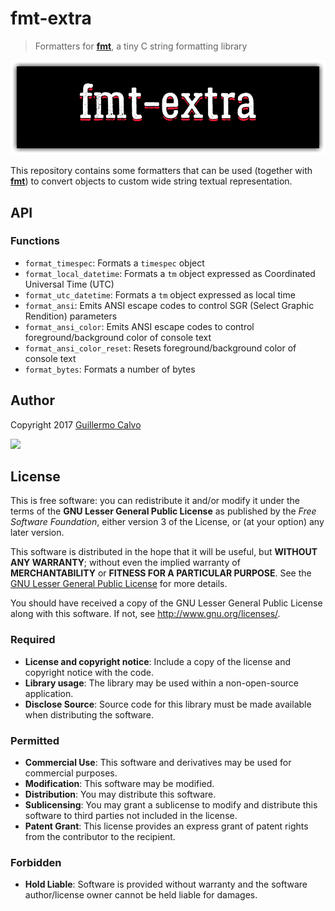 
# fmt-extra

> Formatters for [**fmt**](https://github.com/LeakyAbstractions/fmt), a tiny C string formatting library

![](https://github.com/LeakyAbstractions/fmt-extra/raw/master/doc/logo.png)

This repository contains some formatters that can be used (together with [**fmt**](https://github.com/LeakyAbstractions/fmt)) to convert objects to custom wide string textual representation.


## API


### Functions

- `format_timespec`: Formats a `timespec` object
- `format_local_datetime`: Formats a `tm` object expressed as Coordinated Universal Time (UTC)
- `format_utc_datetime`: Formats a `tm` object expressed as local time
- `format_ansi`: Emits ANSI escape codes to control SGR (Select Graphic Rendition) parameters
- `format_ansi_color`: Emits ANSI escape codes to control foreground/background color of console text
- `format_ansi_color_reset`: Resets foreground/background color of console text
- `format_bytes`: Formats a number of bytes


## Author

Copyright 2017 [Guillermo Calvo](https://github.com/guillermocalvo)

[![](https://guillermo.dev/assets/images/thumb.png)](https://guillermo.dev/)


## License

This is free software: you can redistribute it and/or modify it under the terms
of the **GNU Lesser General Public License** as published by the
*Free Software Foundation*, either version 3 of the License, or (at your option)
any later version.

This software is distributed in the hope that it will be useful, but
**WITHOUT ANY WARRANTY**; without even the implied warranty of
**MERCHANTABILITY** or **FITNESS FOR A PARTICULAR PURPOSE**. See the
[GNU Lesser General Public License](http://www.gnu.org/licenses/lgpl.html) for
more details.

You should have received a copy of the GNU Lesser General Public License along
with this software. If not, see <http://www.gnu.org/licenses/>.

### Required

- **License and copyright notice**: Include a copy of the license and copyright
notice with the code.
- **Library usage**: The library may be used within a non-open-source
application.
- **Disclose Source**: Source code for this library must be made available when
distributing the software.

### Permitted

- **Commercial Use**: This software and derivatives may be used for commercial
purposes.
- **Modification**: This software may be modified.
- **Distribution**: You may distribute this software.
- **Sublicensing**: You may grant a sublicense to modify and distribute this
software to third parties not included in the license.
- **Patent Grant**: This license provides an express grant of patent rights from
the contributor to the recipient.

### Forbidden

- **Hold Liable**: Software is provided without warranty and the software
author/license owner cannot be held liable for damages.
